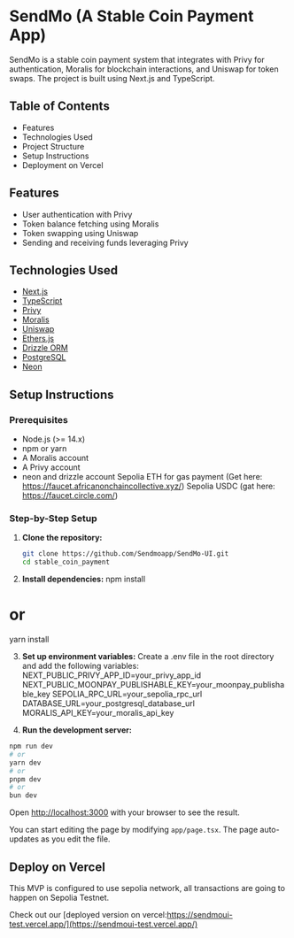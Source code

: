 # SendMo (A Stable Coin Payment App)

SendMo is a stable coin payment system that integrates with Privy for authentication, Moralis for blockchain interactions, and Uniswap for token swaps. The project is built using Next.js and TypeScript.

## Table of Contents

- Features
- Technologies Used
- Project Structure
- Setup Instructions
- Deployment on Vercel

## Features

- User authentication with Privy
- Token balance fetching using Moralis
- Token swapping using Uniswap
- Sending and receiving funds leveraging Privy

## Technologies Used

- [Next.js](https://nextjs.org/)
- [TypeScript](https://www.typescriptlang.org/)
- [Privy](https://privy.io/)
- [Moralis](https://moralis.io/)
- [Uniswap](https://uniswap.org/)
- [Ethers.js](https://docs.ethers.io/v5/)
- [Drizzle ORM](https://github.com/drizzle-team/drizzle-orm)
- [PostgreSQL](https://www.postgresql.org/)
- [Neon](https://neon.tech/)

## Setup Instructions

### Prerequisites

- Node.js (>= 14.x)
- npm or yarn
- A Moralis account
- A Privy account
- neon and drizzle account
  Sepolia ETH for gas payment (Get here: https://faucet.africanonchaincollective.xyz/)
  Sepolia USDC (gat here: https://faucet.circle.com/)

### Step-by-Step Setup

1. **Clone the repository:**

   ```sh
   git clone https://github.com/Sendmoapp/SendMo-UI.git
   cd stable_coin_payment

   ```

2. **Install dependencies:**
   npm install

# or

yarn install

3. **Set up environment variables:**
   Create a .env file in the root directory and add the following variables:
   NEXT_PUBLIC_PRIVY_APP_ID=your_privy_app_id
   NEXT_PUBLIC_MOONPAY_PUBLISHABLE_KEY=your_moonpay_publishable_key
   SEPOLIA_RPC_URL=your_sepolia_rpc_url
   DATABASE_URL=your_postgresql_database_url
   MORALIS_API_KEY=your_moralis_api_key

4. **Run the development server:**

```bash
npm run dev
# or
yarn dev
# or
pnpm dev
# or
bun dev
```

Open [http://localhost:3000](http://localhost:3000) with your browser to see the result.

You can start editing the page by modifying `app/page.tsx`. The page auto-updates as you edit the file.

## Deploy on Vercel

This MVP is configured to use sepolia network, all transactions are going to happen on Sepolia Testnet.

Check out our [deployed version on vercel:https://sendmoui-test.vercel.app/](https://sendmoui-test.vercel.app/)
